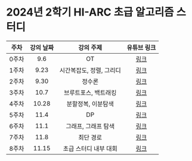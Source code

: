 # 2024년 2학기 HI-ARC 초급 알고리즘 스터디

|주차|강의 날짜|강의 주제|유튜브 링크|
|:------:|:---:|:---:|:---:|
| 0주차 | 9.6 | OT | [링크]() |
| 1주차 | 9.23 | 시간복잡도, 정렬, 그리디 | [링크]() |
| 2주차 | 9.30 | 정수론 | [링크]() |
| 3주차 | 10.7 | 브루트포스, 백트래킹 | [링크]() |
| 4주차 | 10.28 | 분할정복, 이분탐색 | [링크]() |
| 5주차 | 11.4 | DP | [링크]() |
| 6주차 | 11.1 | 그래프, 그래프 탐색 | [링크]() |
| 7주차 | 11.8 | 최단 경로 | [링크]() |
| 8주차 | 11.15 | 초급 스터디 내부 대회 | [링크]() |

